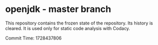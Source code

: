 # openjdk - master branch

This repository contains the frozen state of the repository.
Its history is cleared. It is used only for static code
analysis with Codacy.

Commit Time: 1728437806